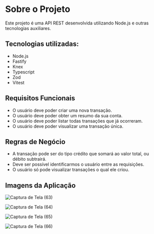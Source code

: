 # Sobre o Projeto
Este projeto é uma API REST desenvolvida utilizando Node.js e outras tecnologias auxiliares. 

## Tecnologias utilizadas:
- Node.js
- Fastify
- Knex
- Typescript
- Zod
- Vitest

## Requisitos Funcionais

- O usuário deve poder criar uma nova transação.
- O usuário deve poder obter um resumo da sua conta.
- O usuário deve poder listar todas transações que já ocorreram.
- O usuário deve poder visualizar uma transação única.

## Regras de Negócio

- A transação pode ser do tipo crédito que somará ao valor total, ou débito subtrairá.
- Deve ser possível identificarmos o usuário entre as requisições.
- O usuário só pode visualizar transações o qual ele criou.

## Imagens da Aplicação

![Captura de Tela (63)](https://github.com/Luizenys/API-REST-NodeJS/assets/49442361/c3597794-e9f7-4377-bb0b-fe4fd2ad9411)


![Captura de Tela (64)](https://github.com/Luizenys/API-REST-NodeJS/assets/49442361/59e17728-a620-441b-8612-719d76ceea46)


![Captura de Tela (65)](https://github.com/Luizenys/API-REST-NodeJS/assets/49442361/16b6e75a-8d90-45c5-92eb-b113a035daeb)


![Captura de Tela (66)](https://github.com/Luizenys/API-REST-NodeJS/assets/49442361/8c639f2c-b1bd-4a0d-a550-d6ab9ba2a407)
